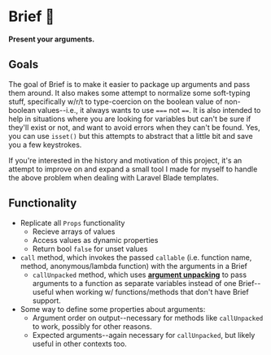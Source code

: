 # Brief 📂
**Present your arguments.**

## Goals
The goal of Brief is to make it easier to package up arguments and pass them around. It also makes some attempt to normalize some soft-typing stuff, specifically w/r/t to type-coercion on the boolean value of non-boolean values--i.e., it always wants to use `===` not `==`. It is also intended to help in situations where you are looking for variables but can't be sure if they'll exist or not, and want to avoid errors when they can't be found. Yes, you can use `isset()` but this attempts to abstract that a little bit and save you a few keystrokes.

If you're interested in the history and motivation of this project, it's an attempt to improve on and expand a small tool I made for myself to handle the above problem when dealing with Laravel Blade templates.

## Functionality

- Replicate all `Props` functionality 
    - Recieve arrays of values
    - Access values as dynamic properties
    - Return bool `false` for unset values
- `call` method, which invokes the passed `callable` (i.e. function name, method, anonymous/lambda function) with the arguments in a Brief
    - `callUnpacked` method, which uses **[argument unpacking](https://secure.php.net/manual/en/migration56.new-features.php#migration56.new-features.splat)** to pass arguments to a function as separate variables instead of one Brief--useful when working w/ functions/methods that don't have Brief support.
- Some way to define some properties about arguments:
    - Argument order on output--necessary for methods like `callUnpacked` to work, possibly for other reasons.
    - Expected arguments--again necessary for `callUnpacked`, but likely useful in other contexts too.
